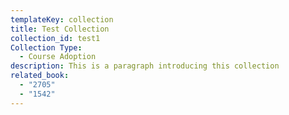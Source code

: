 ```yaml
---
templateKey: collection
title: Test Collection
collection_id: test1
Collection Type:
  - Course Adoption
description: This is a paragraph introducing this collection
related_book:
  - "2705"
  - "1542"
---
```

